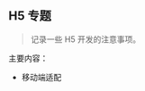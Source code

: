 <!--
 * @Author: your name
 * @Date: 2021-09-01 16:29:03
 * @LastEditTime: 2021-09-01 16:40:33
 * @LastEditors: Please set LastEditors
 * @Description: In User Settings Edit
 * @FilePath: \blog\docs\h5\README.md
-->

## H5 专题

> 记录一些 H5 开发的注意事项。

主要内容：

- 移动端适配
